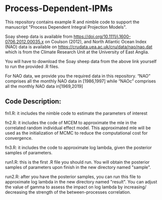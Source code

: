 # Process-Dependent-IPMs

This repository contains example R and nimble code to support the manuscript "Process Dependent Integral Projection Models". 

Soay sheep data is available from https://doi.org/10.1111/j.1600-0706.2012.00035.x on Coulson (2012), and North Atlantic Ocean Index (NAO) data is available on https://crudata.uea.ac.uk/cru/data/nao/nao.dat which is from the Climate Research Unit at the University of East Anglia.

You will have to download the Soay sheep data from the above link yourself to run the provided .R files. 

For NAO data, we provide you the required data in this repository. “NAO” comprises all the monthly NAO data in [1986,1997] while “NAOc” comprises all the monthly NAO data in[1969,2019]



## Code Description:

fn1.R: it includes the nimble code to estimate the parameters of interest

fn2.R: it includes the code of MCEM to approximate the mle in the correlated random individual effect model. This approximated mle will be used as the initialization of MCMC to reduce the computational cost for convergence.

fn3.R: it includes the code to approximate log lambda, given the posterior samples of parameters. 

run1.R: this is the first .R file you should run. You will obtain the posterior samples of parameters upon finish in the new directory named "sample".

run2.R: after you have the posterior samples, you can run this file to approximate log lambda in the new directory named "result". You can adjust the value of gamma to assess the impact on log lambda by increasing/ decreasing the strength of the between-processes correlation.

